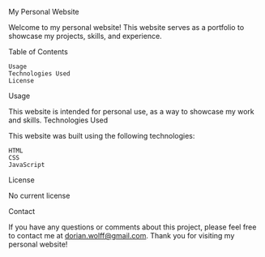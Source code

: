 My Personal Website

Welcome to my personal website! This website serves as a portfolio to showcase my projects, skills, and experience.

Table of Contents

    Usage
    Technologies Used
    License

Usage

This website is intended for personal use, as a way to showcase my work and skills.
Technologies Used

This website was built using the following technologies:

    HTML
    CSS
    JavaScript

License

No current license

Contact

If you have any questions or comments about this project, please feel free to contact me at dorian.wolff@gmail.com. Thank you for visiting my personal website!
